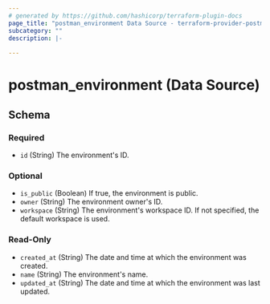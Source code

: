 ```yaml
---
# generated by https://github.com/hashicorp/terraform-plugin-docs
page_title: "postman_environment Data Source - terraform-provider-postman"
subcategory: ""
description: |-
  
---
```


# postman_environment (Data Source)





<!-- schema generated by tfplugindocs -->
## Schema

### Required

- `id` (String) The environment's ID.

### Optional

- `is_public` (Boolean) If true, the environment is public.
- `owner` (String) The environment owner's ID.
- `workspace` (String) The environment's workspace ID. If not specified, the default workspace is used.

### Read-Only

- `created_at` (String) The date and time at which the environment was created.
- `name` (String) The environment's name.
- `updated_at` (String) The date and time at which the environment was last updated.


